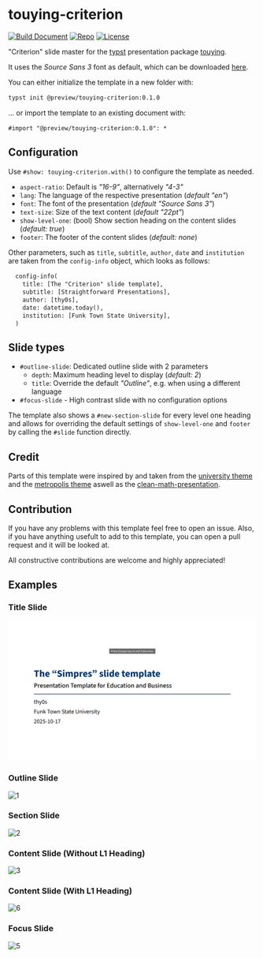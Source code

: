 # touying-criterion

[![Build Document](https://github.com/thy0s/touying-simpres/actions/workflows/build.yml/badge.svg)](https://github.com/thy0s/touying-simpres/actions/workflows/build.yml)
[![Repo](https://badgen.net/static/GitHub/Repo/blue?icon=github)](https://github.com/thy0s/touying-criterion)
[![License](https://badgen.net/static/License/MIT/blue)](https://opensource.org/license/mit)

"Criterion" slide master for the [typst](https://typst.app) presentation package [touying](https://touying-typ.github.io). 

It uses the *Source Sans 3* font as default, which can be downloaded [here](https://api.fontsource.org/v1/download/source-sans-3).


You can either initialize the template in a new folder with:
```bash
typst init @preview/touying-criterion:0.1.0
```

... or import the template to an existing document with:

```typst
#import "@preview/touying-criterion:0.1.0": *
```

## Configuration

Use `#show: touying-criterion.with()` to configure the template as needed.

- `aspect-ratio`: Default is *"16-9"*, alternatively *"4-3"*
- `lang`: The language of the respective presentation (*default "en"*)
- `font`: The font of the presentation (*default "Source Sans 3"*)
- `text-size`: Size of the text content (*default "22pt"*)
- `show-level-one`: (bool) Show section heading on the content slides (*default: true*)
- `footer`: The footer of the content slides (*default: none*)

Other parameters, such as `title`, `subtitle`, `author`, `date` and `institution` are taken from the `config-info` object, which looks as follows: 

```typst
  config-info(
    title: [The "Criterion" slide template],
    subtitle: [Straightforward Presentations],
    author: [thy0s],
    date: datetime.today(),
    institution: [Funk Town State University],
  )
```

## Slide types
- `#outline-slide`: Dedicated outline slide with 2 parameters
    + `depth`: Maximum heading level to display (*default: 2*)
    + `title`: Override the default *"Outline"*, e.g. when using a different language
- `#focus-slide` - High contrast slide with no configuration options

The template also shows a `#new-section-slide` for every level one heading and allows for overriding the default settings of `show-level-one` and `footer` by calling the `#slide` function directly.

## Credit 
Parts of this template were inspired by and taken from the [university theme](https://github.com/touying-typ/touying/blob/main/themes/university.typ) and the [metropolis theme](https://github.com/touying-typ/touying/blob/main/themes/metropolis.typ) aswell as the [clean-math-presentation](https://github.com/JoshuaLampert/clean-math-presentation).

## Contribution
If you have any problems with this template feel free to open an issue. Also, if you have anything usefult to add to this template, you can open a pull request and it will be looked at. 

All constructive contributions are welcome and highly appreciated!

## Examples

### Title Slide
![0](thumbnail.png)

### Outline Slide
![1](https://github.com/thy0s/touying-simpres/blob/assets/images/outline.png)

### Section Slide
![2](https://github.com/thy0s/touying-simpres/blob/assets/images/section_heading.png)

### Content Slide (Without L1 Heading)
![3](https://github.com/thy0s/touying-simpres/blob/assets/images/content.png)

### Content Slide (With L1 Heading)
![6](https://github.com/thy0s/touying-simpres/blob/assets/images/content_l1.png)

### Focus Slide
![5](https://github.com/thy0s/touying-simpres/blob/assets/images/focus.png)
